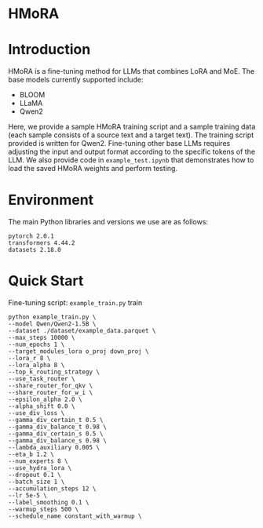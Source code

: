 # HMoRA
# Introduction

HMoRA is a fine-tuning method for LLMs that combines LoRA and MoE. The base models currently supported include:
- BLOOM
- LLaMA
- Qwen2

Here, we provide a sample HMoRA training script and a sample training data (each sample consists of a source text and a target text). The training script provided is written for Qwen2. Fine-tuning other base LLMs requires adjusting the input and output format according to the specific tokens of the LLM. We also provide code in `example_test.ipynb` that demonstrates how to load the saved HMoRA weights and perform testing.

# Environment

The main Python libraries and versions we use are as follows:
```
pytorch 2.0.1
transformers 4.44.2
datasets 2.18.0
```

# Quick Start

Fine-tuning script: `example_train.py`
train 
```shell
python example_train.py \
--model Qwen/Qwen2-1.5B \
--dataset ./dataset/example_data.parquet \
--max_steps 10000 \
--num_epochs 1 \
--target_modules_lora o_proj down_proj \
--lora_r 8 \
--lora_alpha 8 \
--top_k_routing_strategy \
--use_task_router \
--share_router_for_qkv \
--share_router_for_w_i \
--epsilon_alpha 2.0 \
--alpha_shift 0.0 \
--use_div_loss \
--gamma_div_certain_t 0.5 \
--gamma_div_balance_t 0.98 \
--gamma_div_certain_s 0.5 \
--gamma_div_balance_s 0.98 \
--lambda_auxiliary 0.005 \
--eta_b 1.2 \
--num_experts 8 \
--use_hydra_lora \
--dropout 0.1 \
--batch_size 1 \
--accumulation_steps 12 \
--lr 5e-5 \
--label_smoothing 0.1 \
--warmup_steps 500 \
--schedule_name constant_with_warmup \
```
